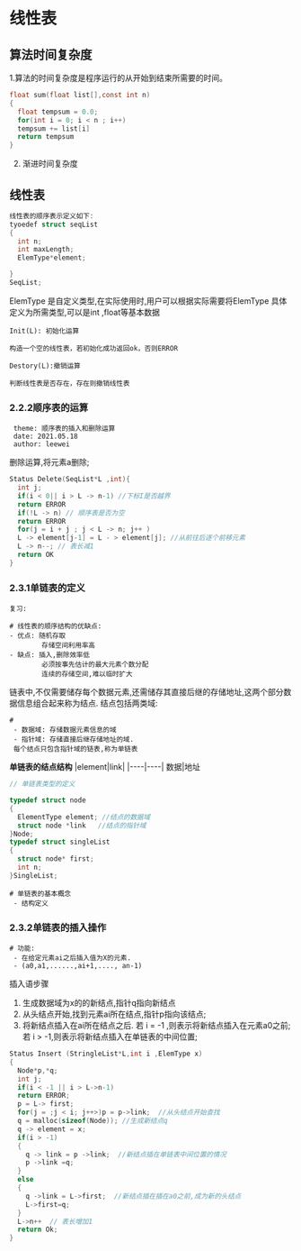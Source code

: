 # 线性表

## 算法时间复杂度

1.算法的时间复杂度是程序运行的从开始到结束所需要的时间。

```C
float sum(float list[],const int n)
{
  float tempsum = 0.0;
  for(int i = 0; i < n ; i++)
  tempsum += list[i]
  return tempsum
}
```
2. 渐进时间复杂度

## 线性表


```C
线性表的顺序表示定义如下:
tyoedef struct seqList 
{
  int n;
  int maxLength;
  ElemType*element;

}
SeqList;
```

ElemType 是自定义类型,在实际使用时,用户可以根据实际需要将ElemType 具体定义为所需类型,可以是int ,float等基本数据
```
Init(L): 初始化运算

构造一个空的线性表，若初始化成功返回ok，否则ERROR

Destory(L):撤销运算

判断线性表是否存在，存在则撤销线性表

```

### 2.2.2顺序表的运算

```
 theme: 顺序表的插入和删除运算
 date: 2021.05.18
 author: leewei
```
    

删除运算,将元素a删除;

```C
Status Delete(SeqList*L ,int){
  int j;
  if(i < 0|| i > L -> n-1) //下标I是否越界
  return ERROR
  if(!L -> n) // 顺序表是否为空
  return ERROR
  for(j = i + j ; j < L -> n; j++ ) 
  L -> element[j-1] = L - > element[j]; //从前往后逐个前移元素
  L -> n--; // 表长减1
  return OK 
}

```


### 2.3.1单链表的定义

```
复习:

# 线性表的顺序结构的优缺点:
- 优点: 随机存取
        存储空间利用率高
- 缺点: 插入,删除效率低
        必须按事先估计的最大元素个数分配
        连续的存储空间,难以临时扩大

```

链表中,不仅需要储存每个数据元素,还需储存其直接后继的存储地址,这两个部分数据信息组合起来称为结点.
结点包括两类域:

    # 
     - 数据域: 存储数据元素信息的域
     - 指针域: 存储直接后继存储地址的域.
     每个结点只包含指针域的链表,称为单链表
    
**单链表的结点结构**
|element|link|
|----|----|
数据|地址

```C
// 单链表类型的定义

typedef struct node 
{
  ElementType element; //结点的数据域
  struct node *link   //结点的指针域
}Node;
typedef struct singleList
{
  struct node* first;
  int n;
}SingleList;
```

    # 单链表的基本概念
     - 结构定义


### 2.3.2单链表的插入操作

    # 功能:
     - 在给定元素ai之后插入值为X的元素.
     - (a0,a1,......,ai+1,...., an-1)
插入语步骤

1. 生成数据域为x的的新结点,指针q指向新结点
2. 从头结点开始,找到元素ai所在结点,指针p指向该结点;
3. 将新结点插入在ai所在结点之后.
若 i = -1 ,则表示将新结点插入在元素a0之前;
若 i > -1,则表示将新结点插入在单链表的中间位置;


```C
Status Insert (StringleList*L,int i ,ElemType x)
{
  Node*p,*q;
  int j;
  if(i < -1 || i > L->n-1)
  return ERROR;
  p = L-> first;
  for(j = ;j < i; j++>)p = p->link;  //从头结点开始查找
  q = malloc(sizeof(Node)); //生成新结点q
  q -> element = x;
  if(i > -1)
  {
    q -> link = p ->link;  //新结点插在单链表中间位置的情况
    p ->link =q;
  }
  else
  {
    q ->link = L->first;  //新结点插在插在a0之前,成为新的头结点
    L->first=q;
  }
  L->n++  // 表长增加1
  return Ok;
}

```